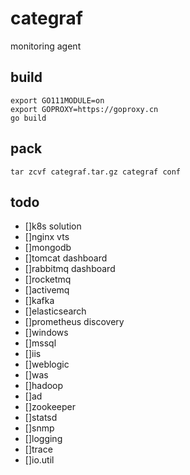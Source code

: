 # categraf

monitoring agent

## build

```shell
export GO111MODULE=on
export GOPROXY=https://goproxy.cn
go build
```

## pack

```shell
tar zcvf categraf.tar.gz categraf conf
```

## todo

- []k8s solution
- []nginx vts
- []mongodb
- []tomcat dashboard
- []rabbitmq dashboard
- []rocketmq
- []activemq
- []kafka
- []elasticsearch
- []prometheus discovery
- []windows
- []mssql
- []iis
- []weblogic
- []was
- []hadoop
- []ad
- []zookeeper
- []statsd
- []snmp
- []logging
- []trace
- []io.util
